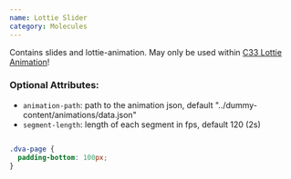 ```yaml
---
name: Lottie Slider
category: Molecules
---
```


Contains slides and lottie-animation. May only be used within [C33 Lottie Animation](index.html#c-33-lottie-animation)!

### Optional Attributes:

- `animation-path`: path to the animation json, default "../dummy-content/animations/data.json"
- `segment-length`: length of each segment in fps, default 120 (2s)

```dvag-m-lottie-slider:dvag-m-lottie-slider.html

```

```dvag-m-lottie-slider.css hidden
.dva-page {
  padding-bottom: 100px;
}
```
